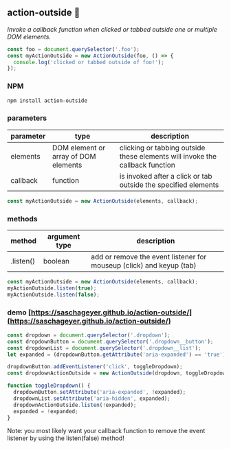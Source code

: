 action-outside :mag_right:
-------
 _Invoke a callback function when clicked or tabbed outside one or multiple DOM elements._

 ```javascript
 const foo = document.querySelector('.foo');
 const myActionOutside = new ActionOutside(foo, () => {
   console.log('clicked or tabbed outside of foo!');
 });
 ```

### NPM
```sh
npm install action-outside
```

### parameters
parameter | type | description
------ | ---- | -------
elements | DOM element or array of DOM elements | clicking or tabbing outside these elements will invoke the callback function
callback | function | is invoked after a click or tab outside the specified elements
```javascript
const myActionOutside = new ActionOutside(elements, callback);
```

### methods
method | argument type | description
------ | ---- | -----------
.listen() | boolean | add or remove the event listener for mouseup (click) and keyup (tab)
```javascript
const myActionOutside = new ActionOutside(elements, callback);
myActionOutside.listen(true);
myActionOutside.listen(false);
```

### demo [https://saschageyer.github.io/action-outside/](https://saschageyer.github.io/action-outside/)
```javascript
const dropdown = document.querySelector('.dropdown');
const dropdownButton = document.querySelector('.dropdown__button');
const dropdownList = document.querySelector('.dropdown__list');
let expanded = (dropdownButton.getAttribute('aria-expanded') == 'true');

dropdownButton.addEventListener('click', toggleDropdown);
const dropdownActionOutside = new ActionOutside(dropdown, toggleDropdown);

function toggleDropdown() {
  dropdownButton.setAttribute('aria-expanded', !expanded);
  dropdownList.setAttribute('aria-hidden', expanded);
  dropdownActionOutside.listen(!expanded);
  expanded = !expanded;
}
```
Note: you most likely want your callback function to remove the event listener by using the listen(false) method!
